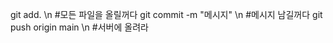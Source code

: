 git add.  \n         #모든 파일을 올릴꺼다
git commit -m "메시지"  \n  #메시지 남길꺼다
git push origin main  \n   #서버에 올려라
